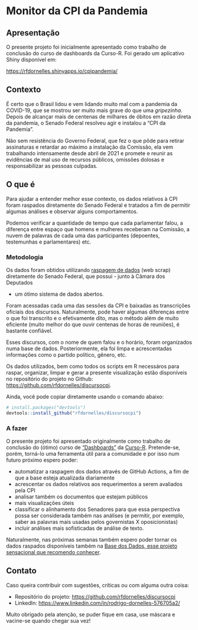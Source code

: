 
<!-- README.md is generated from README.Rmd. Please edit that file -->

# Monitor da CPI da Pandemia

## Apresentação

O presente projeto foi inicialmente apresentado como trabalho de
conclusão do curso de dashboards da Curso-R. Foi gerado um aplicativo
Shiny disponível em:

<https://rfdornelles.shinyapps.io/cpipandemia/>

## Contexto

É certo que o Brasil lidou e vem lidando muito mal com a pandemia da
COVID-19, que se mostrou ser muito mais grave do que uma *gripezinha*.
Depois de alcançar mais de centenas de milhares de óbitos em razão
direta da pandemia, o Senado Federal resolveu agir e instalou a “CPI da
Pandemia”.

Não sem resistência do Governo Federal, que fez o que pôde para retirar
assinaturas e retardar ao máximo a instalação da Comissão, ela vem
trabalhando intensamente desde abril de 2021 e promete e reunir as
evidências de mal uso de recursos públicos, omissões dolosas e
responsabilizar as pessoas culpadas.

## O que é

Para ajudar a entender melhor esse contexto, os dados relativos à CPI
foram raspados diretamente do Senado Federal e tratados a fim de
permitir algumas análises e observar alguns comportamentos.

Podemos verificar a quantidade de tempo que cada parlamentar falou, a
diferença entre espaço que homens e mulheres receberam na Comissão, a
nuvem de palavras de cada uma das participantes (depoentes, testemunhas
e parlamentares) etc.

### Metodologia

Os dados foram obtidos utilizando [raspagem de
dados](https://pt.wikipedia.org/wiki/Coleta_de_dados_web) (web scrap)
diretamente do Senado Federal, que possui - junto à Câmara dos Deputados
- um ótimo sistema de dados abertos.

Foram acessadas cada uma das sessões da CPI e baixadas as transcrições
oficiais dos discursos. Naturalmente, pode haver algumas diferenças
entre o que foi transcrito e o efetivamente dito, mas o método além de
muito eficiente (muito melhor do que ouvir centenas de horas de
reuniões), é bastante confiável.

Esses discursos, com o nome de quem falou e o horário, foram organizados
numa base de dados. Posteriormente, ela foi limpa e acrescentadas
informações como o partido político, gênero, etc.

Os dados utilizados, bem como todos os scripts em R necessáros para
raspar, organizar, limpar e gerar a presente visualização estão
disponíveis no repositório do projeto no Github:
<https://github.com/rfdornelles/discursocpi>.

Ainda, você pode copiar diretamente usando o comando abaixo:

``` r
# install.packages("devtools")
devtools::install_github("rfdornelles/discursocpi")
```

### A fazer

O presente projeto foi apresentado originalmente como trabalho de
conclusão do (ótimo) curso de
[“Dashboards”](https://curso-r.com/cursos/dashboards/) da
[Curso-R](https://twitter.com/curso_r). Pretende-se, porém, torná-lo uma
ferramenta útil para a comunidade e por isso num futuro próximo espero
poder:

-   automatizar a raspagem dos dados através de GitHub Actions, a fim de
    que a base esteja atualizada diariamente
-   acrescentar os dados relativos aos requerimentos a serem avaliados
    pela CPI
-   analisar também os documentos que estejam públicos
-   mais visualizações úteis
-   classificar o alinhamento dos Senadores para que essa perspectiva
    possa ser considerada também nas análises (e permitir, por exemplo,
    saber as palavras mais usadas pelos governistas X oposicionistas)
-   incluir análises mais sofisticadas de análise de texto.

Naturalmente, nas próximas semanas também espero poder tornar os dados
raspados disponíveis também na [Base dos Dados, esse projeto sensacional
que recomendo conhecer](https://basedosdados.github.io/mais/).

## Contato

Caso queira contribuir com sugestões, críticas ou com alguma outra
coisa:

-   Repositório do projeto: <https://github.com/rfdornelles/discursocpi>
-   LinkedIn: <https://www.linkedin.com/in/rodrigo-dornelles-576705a2/>

Muito obrigado pela atenção, se puder fique em casa, use máscara e
vacine-se quando chegar sua vez!
